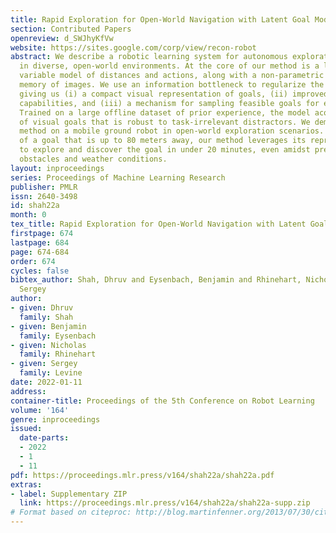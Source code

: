 ```yaml
---
title: Rapid Exploration for Open-World Navigation with Latent Goal Models
section: Contributed Papers
openreview: d_SWJhyKfVw
website: https://sites.google.com/corp/view/recon-robot
abstract: We describe a robotic learning system for autonomous exploration and navigation
  in diverse, open-world environments. At the core of our method is a learned latent
  variable model of distances and actions, along with a non-parametric topological
  memory of images. We use an information bottleneck to regularize the learned policy,
  giving us (i) a compact visual representation of goals, (ii) improved generalization
  capabilities, and (iii) a mechanism for sampling feasible goals for exploration.
  Trained on a large offline dataset of prior experience, the model acquires a representation
  of visual goals that is robust to task-irrelevant distractors. We demonstrate our
  method on a mobile ground robot in open-world exploration scenarios. Given an image
  of a goal that is up to 80 meters away, our method leverages its representation
  to explore and discover the goal in under 20 minutes, even amidst previously-unseen
  obstacles and weather conditions.
layout: inproceedings
series: Proceedings of Machine Learning Research
publisher: PMLR
issn: 2640-3498
id: shah22a
month: 0
tex_title: Rapid Exploration for Open-World Navigation with Latent Goal Models
firstpage: 674
lastpage: 684
page: 674-684
order: 674
cycles: false
bibtex_author: Shah, Dhruv and Eysenbach, Benjamin and Rhinehart, Nicholas and Levine,
  Sergey
author:
- given: Dhruv
  family: Shah
- given: Benjamin
  family: Eysenbach
- given: Nicholas
  family: Rhinehart
- given: Sergey
  family: Levine
date: 2022-01-11
address:
container-title: Proceedings of the 5th Conference on Robot Learning
volume: '164'
genre: inproceedings
issued:
  date-parts:
  - 2022
  - 1
  - 11
pdf: https://proceedings.mlr.press/v164/shah22a/shah22a.pdf
extras:
- label: Supplementary ZIP
  link: https://proceedings.mlr.press/v164/shah22a/shah22a-supp.zip
# Format based on citeproc: http://blog.martinfenner.org/2013/07/30/citeproc-yaml-for-bibliographies/
---
```


